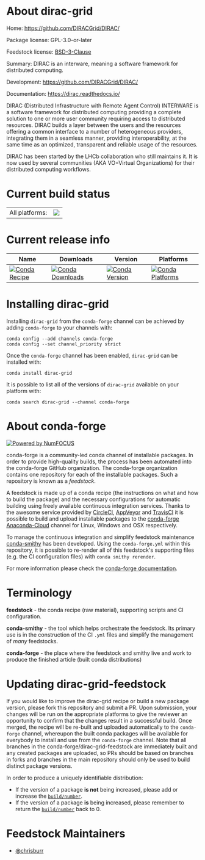About dirac-grid
================

Home: https://github.com/DIRACGrid/DIRAC/

Package license: GPL-3.0-or-later

Feedstock license: [BSD-3-Clause](https://github.com/conda-forge/dirac-grid-feedstock/blob/master/LICENSE.txt)

Summary: DIRAC is an interware, meaning a software framework for distributed computing.

Development: https://github.com/DIRACGrid/DIRAC/

Documentation: https://dirac.readthedocs.io/

DIRAC (Distributed Infrastructure with Remote Agent Control) INTERWARE is a
software framework for distributed computing providing a complete solution
to one or more user community requiring access to distributed resources.
DIRAC builds a layer between the users and the resources offering a common
interface to a number of heterogeneous providers, integrating them in a
seamless manner, providing interoperability, at the same time as an
optimized, transparent and reliable usage of the resources.

DIRAC has been started by the LHCb collaboration who still maintains it. It
is now used by several communities (AKA VO=Virtual Organizations) for their
distributed computing workflows.


Current build status
====================


<table><tr><td>All platforms:</td>
    <td>
      <a href="https://dev.azure.com/conda-forge/feedstock-builds/_build/latest?definitionId=6748&branchName=master">
        <img src="https://dev.azure.com/conda-forge/feedstock-builds/_apis/build/status/dirac-grid-feedstock?branchName=master">
      </a>
    </td>
  </tr>
</table>

Current release info
====================

| Name | Downloads | Version | Platforms |
| --- | --- | --- | --- |
| [![Conda Recipe](https://img.shields.io/badge/recipe-dirac--grid-green.svg)](https://anaconda.org/conda-forge/dirac-grid) | [![Conda Downloads](https://img.shields.io/conda/dn/conda-forge/dirac-grid.svg)](https://anaconda.org/conda-forge/dirac-grid) | [![Conda Version](https://img.shields.io/conda/vn/conda-forge/dirac-grid.svg)](https://anaconda.org/conda-forge/dirac-grid) | [![Conda Platforms](https://img.shields.io/conda/pn/conda-forge/dirac-grid.svg)](https://anaconda.org/conda-forge/dirac-grid) |

Installing dirac-grid
=====================

Installing `dirac-grid` from the `conda-forge` channel can be achieved by adding `conda-forge` to your channels with:

```
conda config --add channels conda-forge
conda config --set channel_priority strict
```

Once the `conda-forge` channel has been enabled, `dirac-grid` can be installed with:

```
conda install dirac-grid
```

It is possible to list all of the versions of `dirac-grid` available on your platform with:

```
conda search dirac-grid --channel conda-forge
```


About conda-forge
=================

[![Powered by
NumFOCUS](https://img.shields.io/badge/powered%20by-NumFOCUS-orange.svg?style=flat&colorA=E1523D&colorB=007D8A)](https://numfocus.org)

conda-forge is a community-led conda channel of installable packages.
In order to provide high-quality builds, the process has been automated into the
conda-forge GitHub organization. The conda-forge organization contains one repository
for each of the installable packages. Such a repository is known as a *feedstock*.

A feedstock is made up of a conda recipe (the instructions on what and how to build
the package) and the necessary configurations for automatic building using freely
available continuous integration services. Thanks to the awesome service provided by
[CircleCI](https://circleci.com/), [AppVeyor](https://www.appveyor.com/)
and [TravisCI](https://travis-ci.com/) it is possible to build and upload installable
packages to the [conda-forge](https://anaconda.org/conda-forge)
[Anaconda-Cloud](https://anaconda.org/) channel for Linux, Windows and OSX respectively.

To manage the continuous integration and simplify feedstock maintenance
[conda-smithy](https://github.com/conda-forge/conda-smithy) has been developed.
Using the ``conda-forge.yml`` within this repository, it is possible to re-render all of
this feedstock's supporting files (e.g. the CI configuration files) with ``conda smithy rerender``.

For more information please check the [conda-forge documentation](https://conda-forge.org/docs/).

Terminology
===========

**feedstock** - the conda recipe (raw material), supporting scripts and CI configuration.

**conda-smithy** - the tool which helps orchestrate the feedstock.
                   Its primary use is in the construction of the CI ``.yml`` files
                   and simplify the management of *many* feedstocks.

**conda-forge** - the place where the feedstock and smithy live and work to
                  produce the finished article (built conda distributions)


Updating dirac-grid-feedstock
=============================

If you would like to improve the dirac-grid recipe or build a new
package version, please fork this repository and submit a PR. Upon submission,
your changes will be run on the appropriate platforms to give the reviewer an
opportunity to confirm that the changes result in a successful build. Once
merged, the recipe will be re-built and uploaded automatically to the
`conda-forge` channel, whereupon the built conda packages will be available for
everybody to install and use from the `conda-forge` channel.
Note that all branches in the conda-forge/dirac-grid-feedstock are
immediately built and any created packages are uploaded, so PRs should be based
on branches in forks and branches in the main repository should only be used to
build distinct package versions.

In order to produce a uniquely identifiable distribution:
 * If the version of a package **is not** being increased, please add or increase
   the [``build/number``](https://docs.conda.io/projects/conda-build/en/latest/resources/define-metadata.html#build-number-and-string).
 * If the version of a package **is** being increased, please remember to return
   the [``build/number``](https://docs.conda.io/projects/conda-build/en/latest/resources/define-metadata.html#build-number-and-string)
   back to 0.

Feedstock Maintainers
=====================

* [@chrisburr](https://github.com/chrisburr/)

